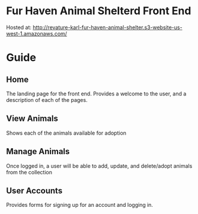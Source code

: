 # Fur Haven Animal Shelterd Front End
Hosted at: http://revature-karl-fur-haven-animal-shelter.s3-website-us-west-1.amazonaws.com/

# Guide
## Home
The landing page for the front end. Provides a welcome to the user, and a description of each of the pages.

## View Animals
Shows each of the animals available for adoption

## Manage Animals
Once logged in, a user will be able to add, update, and delete/adopt animals from the collection

## User Accounts
Provides forms for signing up for an account and logging in.